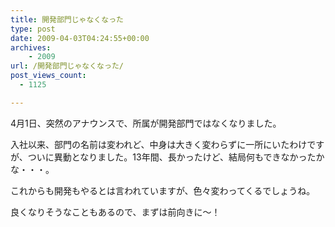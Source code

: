 ```yaml
---
title: 開発部門じゃなくなった
type: post
date: 2009-04-03T04:24:55+00:00
archives:
    - 2009
url: /開発部門じゃなくなった/
post_views_count:
  - 1125

---
```

4月1日、突然のアナウンスで、所属が開発部門ではなくなりました。

入社以来、部門の名前は変われど、中身は大きく変わらずに一所にいたわけですが、ついに異動となりました。13年間、長かったけど、結局何もできなかったかな・・・。

これからも開発もやるとは言われていますが、色々変わってくるでしょうね。

良くなりそうなこともあるので、まずは前向きに～！